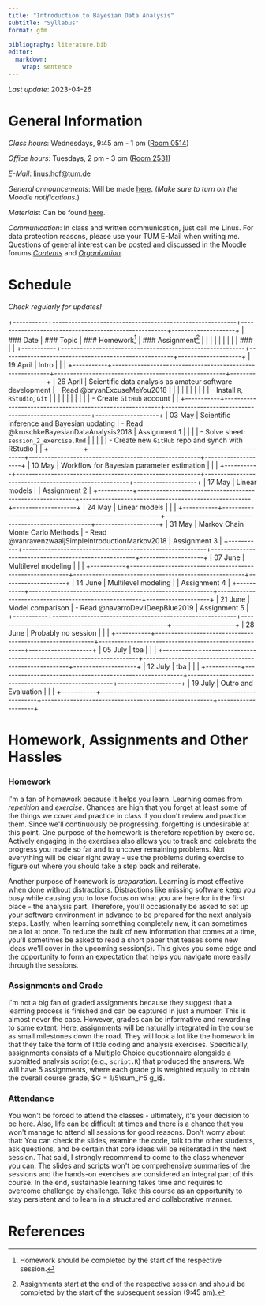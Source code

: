 ```yaml
---
title: "Introduction to Bayesian Data Analysis"
subtitle: "Syllabus"
format: gfm
  
bibliography: literature.bib
editor: 
  markdown: 
    wrap: sentence
---
```




*Last update*: 2023-04-26

# General Information

*Class hours*: Wednesdays, 9:45 am - 1 pm ([Room 0514](https://portal.mytum.de/campus/roomfinder/roomfinder_viewmap?mapid=193&roomid=0514@0505))

*Office hours*: Tuesdays, 2 pm - 3 pm ([Room 2531](https://portal.mytum.de/campus/roomfinder/roomfinder_viewmap?mapid=196&roomid=2531@0505))

*E-Mail*: [linus.hof\@tum.de](mailto:linus.hof@tum.de)

*General announcements*: Will be made [here](https://www.moodle.tum.de/mod/forum/view.php?id=2429843).
(*Make sure to turn on the Moodle notifications.*)

*Materials*: Can be found [here](https://github.com/linushof/BayesIntro).

*Communication*: In class and written communication, just call me Linus.
For data protection reasons, please use your TUM E-Mail when writing me.
Questions of general interest can be posted and discussed in the Moodle forums [*Contents*](https://www.moodle.tum.de/mod/forum/view.php?id=2569419) and [*Organization*](https://www.moodle.tum.de/mod/forum/view.php?id=2569420).

# Schedule

*Check regularly for updates!*

+-----------+----------------------------------------------------------+------------------------------------------------------+--------------------+
| ### Date  | ### Topic                                                | ### Homework[^1]                                     | ### Assignment[^2] |
|           |                                                          |                                                      |                    |
|           |                                                          | ###                                                  |                    |
+-----------+----------------------------------------------------------+------------------------------------------------------+--------------------+
| 19 April  | Intro                                                    |                                                      |                    |
+-----------+----------------------------------------------------------+------------------------------------------------------+--------------------+
| 26 April  | Scientific data analysis as amateur software development | -   Read @bryanExcuseMeYou2018                       |                    |
|           |                                                          |                                                      |                    |
|           |                                                          | -   Install `R`, `RStudio`, `Git`                    |                    |
|           |                                                          |                                                      |                    |
|           |                                                          | -   Create `GitHub` account                          |                    |
+-----------+----------------------------------------------------------+------------------------------------------------------+--------------------+
| 03 May    | Scientific inference and Bayesian updating               | -   Read @kruschkeBayesianDataAnalysis2018           | Assignment 1       |
|           |                                                          | -   Solve sheet: `session_2_exercise.Rmd`            |                    |
|           |                                                          | -   Create new `GitHub` repo and synch with RStudio  |                    |
+-----------+----------------------------------------------------------+------------------------------------------------------+--------------------+
| 10 May    | Workflow for Bayesian parameter estimation               |                                                      |                    |
+-----------+----------------------------------------------------------+------------------------------------------------------+--------------------+
| 17 May    | Linear models                                            |                                                      | Assignment 2       |
+-----------+----------------------------------------------------------+------------------------------------------------------+--------------------+
| 24 May    | Linear models                                            |                                                      |                    |
+-----------+----------------------------------------------------------+------------------------------------------------------+--------------------+
| 31 May    | Markov Chain Monte Carlo Methods                         | -   Read @vanravenzwaaijSimpleIntroductionMarkov2018 | Assignment 3       |
+-----------+----------------------------------------------------------+------------------------------------------------------+--------------------+
| 07 June   | Multilevel modeling                                      |                                                      |                    |
+-----------+----------------------------------------------------------+------------------------------------------------------+--------------------+
| 14 June   | Multilevel modeling                                      |                                                      | Assignment 4       |
+-----------+----------------------------------------------------------+------------------------------------------------------+--------------------+
| 21 June   | Model comparison                                         | -   Read @navarroDevilDeepBlue2019                   | Assignment 5       |
+-----------+----------------------------------------------------------+------------------------------------------------------+--------------------+
| 28 June   | Probably no session                                      |                                                      |                    |
+-----------+----------------------------------------------------------+------------------------------------------------------+--------------------+
| 05 July   | tba                                                      |                                                      |                    |
+-----------+----------------------------------------------------------+------------------------------------------------------+--------------------+
| 12 July   | tba                                                      |                                                      |                    |
+-----------+----------------------------------------------------------+------------------------------------------------------+--------------------+
| 19 July   | Outro and Evaluation                                     |                                                      |                    |
+-----------+----------------------------------------------------------+------------------------------------------------------+--------------------+

[^1]: Homework should be completed by the start of the respective session.

[^2]: Assignments start at the end of the respective session and should be completed by the start of the subsequent session (9:45 am).

# Homework, Assignments and Other Hassles

### Homework

I'm a fan of homework because it helps you learn.
Learning comes from *repetition* and *exercise*.
Chances are high that you forget at least some of the things we cover and practice in class if you don't review and practice them.
Since we'll continuously be progressing, forgetting is undesirable at this point.
One purpose of the homework is therefore repetition by exercise.
Actively engaging in the exercises also allows you to track and celebrate the progress you made so far and to uncover remaining problems.
Not everything will be clear right away - use the problems during exercise to figure out where you should take a step back and reiterate.

Another purpose of homework is *preparation*.
Learning is most effective when done without distractions.
Distractions like missing software keep you busy while causing you to lose focus on what you are here for in the first place - the analysis part.
Therefore, you'll occasionally be asked to set up your software environment in advance to be prepared for the next analysis steps.
Lastly, when learning something completely new, it can sometimes be a lot at once.
To reduce the bulk of new information that comes at a time, you'll sometimes be asked to read a short paper that teases some new ideas we'll cover in the upcoming session(s).
This gives you some edge and the opportunity to form an expectation that helps you navigate more easily through the sessions.

### Assignments and Grade

I'm not a big fan of graded assignments because they suggest that a learning process is finished and can be captured in just a number.
This is almost never the case.
However, grades can be informative and rewarding to some extent.
Here, assignments will be naturally integrated in the course as small milestones down the road.
They will look a lot like the homework in that they take the form of little coding and analysis exercises.
Specifically, assignments consists of a Multiple Choice questionnaire alongside a submitted analysis script (e.g., `script.R`) that produced the answers.
We will have $5$ assignments, where each grade $g$ is weighted equally to obtain the overall course grade, $G = 1/5\sum_i^5 g_i$.

### Attendance

You won't be forced to attend the classes - ultimately, it's your decision to be here.
Also, life can be difficult at times and there is a chance that you won't manage to attend all sessions for good reasons.
Don't worry about that: You can check the slides, examine the code, talk to the other students, ask questions, and be certain that core ideas will be reiterated in the next session.
That said, I strongly recommend to come to the class whenever you can.
The slides and scripts won't be comprehensive summaries of the sessions and the hands-on exercises are considered an integral part of this course.
In the end, sustainable learning takes time and requires to overcome challenge by challenge.
Take this course as an opportunity to stay persistent and to learn in a structured and collaborative manner.

# References
